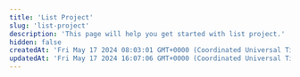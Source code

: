 ```yaml
---
title: 'List Project'
slug: 'list-project'
description: 'This page will help you get started with list project.'
hidden: false
createdAt: 'Fri May 17 2024 08:03:01 GMT+0000 (Coordinated Universal Time)'
updatedAt: 'Fri May 17 2024 16:07:06 GMT+0000 (Coordinated Universal Time)'
---
```


<API
	method="POST"
	url="/project/list"
	:body="body"
	:results="results"
/>

<script setup>
import results from './results.json'

const body = {
	status: {
		type: 'integer',
		default: 1,
		description: 'status'
	},
	dataType: {
		type: 'integer',
		default: 1,
		description: 'project data type'
	},
	offset: {
		type: 'integer',
		default: 1,
		description: 'Start page number'
	},
	limit: {
		type: 'integer',
		default: 10,
		description: 'Number of posts per page'
	},
}
</script>
